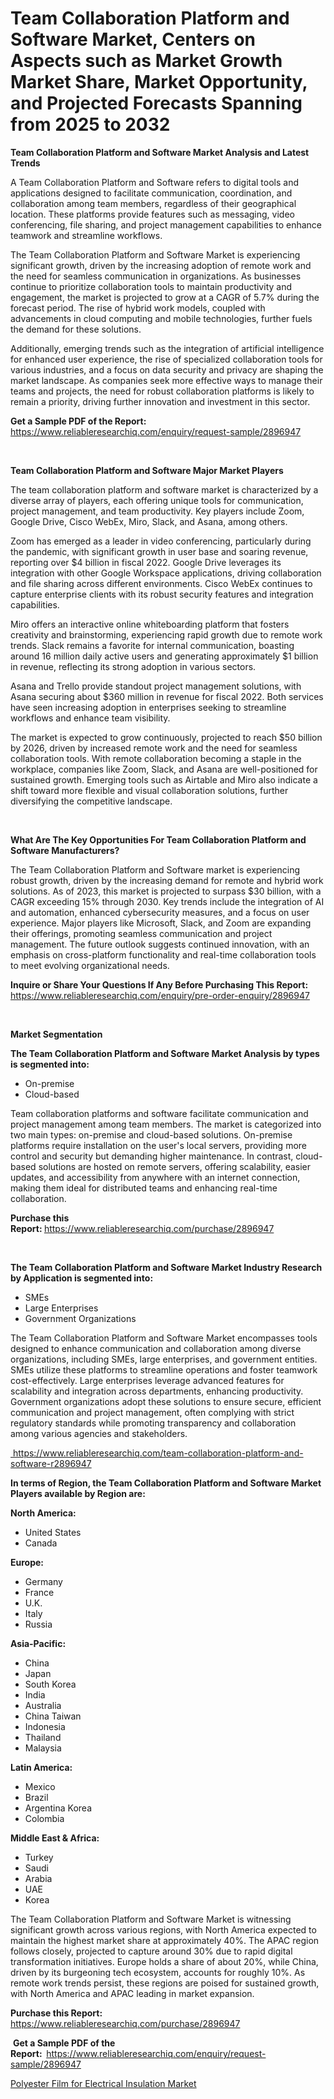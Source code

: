 <p><h1>Team Collaboration Platform and Software Market, Centers on Aspects such as Market Growth Market Share, Market Opportunity, and Projected Forecasts Spanning from 2025 to 2032</h1></p><p><strong>Team Collaboration Platform and Software Market Analysis and Latest Trends</strong></p>
<p><p>A Team Collaboration Platform and Software refers to digital tools and applications designed to facilitate communication, coordination, and collaboration among team members, regardless of their geographical location. These platforms provide features such as messaging, video conferencing, file sharing, and project management capabilities to enhance teamwork and streamline workflows.</p><p>The Team Collaboration Platform and Software Market is experiencing significant growth, driven by the increasing adoption of remote work and the need for seamless communication in organizations. As businesses continue to prioritize collaboration tools to maintain productivity and engagement, the market is projected to grow at a CAGR of 5.7% during the forecast period. The rise of hybrid work models, coupled with advancements in cloud computing and mobile technologies, further fuels the demand for these solutions.</p><p>Additionally, emerging trends such as the integration of artificial intelligence for enhanced user experience, the rise of specialized collaboration tools for various industries, and a focus on data security and privacy are shaping the market landscape. As companies seek more effective ways to manage their teams and projects, the need for robust collaboration platforms is likely to remain a priority, driving further innovation and investment in this sector.</p></p>
<p><strong>Get a Sample PDF of the Report:&nbsp;</strong> <a href="https://www.reliableresearchiq.com/enquiry/request-sample/2896947?utm_campaign=3282&utm_medium=2&utm_source=Github&utm_content=ia&utm_term=15032025&utm_id=team-collaboration-platform-and-software">https://www.reliableresearchiq.com/enquiry/request-sample/2896947</a></p>
<p>&nbsp;</p>
<p><strong>Team Collaboration Platform and Software Major Market Players</strong></p>
<p><p>The team collaboration platform and software market is characterized by a diverse array of players, each offering unique tools for communication, project management, and team productivity. Key players include Zoom, Google Drive, Cisco WebEx, Miro, Slack, and Asana, among others. </p><p>Zoom has emerged as a leader in video conferencing, particularly during the pandemic, with significant growth in user base and soaring revenue, reporting over $4 billion in fiscal 2022. Google Drive leverages its integration with other Google Workspace applications, driving collaboration and file sharing across different environments. Cisco WebEx continues to capture enterprise clients with its robust security features and integration capabilities.</p><p>Miro offers an interactive online whiteboarding platform that fosters creativity and brainstorming, experiencing rapid growth due to remote work trends. Slack remains a favorite for internal communication, boasting around 16 million daily active users and generating approximately $1 billion in revenue, reflecting its strong adoption in various sectors. </p><p>Asana and Trello provide standout project management solutions, with Asana securing about $360 million in revenue for fiscal 2022. Both services have seen increasing adoption in enterprises seeking to streamline workflows and enhance team visibility.</p><p>The market is expected to grow continuously, projected to reach $50 billion by 2026, driven by increased remote work and the need for seamless collaboration tools. With remote collaboration becoming a staple in the workplace, companies like Zoom, Slack, and Asana are well-positioned for sustained growth. Emerging tools such as Airtable and Miro also indicate a shift toward more flexible and visual collaboration solutions, further diversifying the competitive landscape.</p></p>
<p>&nbsp;</p>
<p><strong>What Are The Key Opportunities For Team Collaboration Platform and Software Manufacturers?</strong></p>
<p><p>The Team Collaboration Platform and Software market is experiencing robust growth, driven by the increasing demand for remote and hybrid work solutions. As of 2023, this market is projected to surpass $30 billion, with a CAGR exceeding 15% through 2030. Key trends include the integration of AI and automation, enhanced cybersecurity measures, and a focus on user experience. Major players like Microsoft, Slack, and Zoom are expanding their offerings, promoting seamless communication and project management. The future outlook suggests continued innovation, with an emphasis on cross-platform functionality and real-time collaboration tools to meet evolving organizational needs.</p></p>
<p><strong>Inquire or Share Your Questions If Any Before Purchasing This Report:</strong> <a href="https://www.reliableresearchiq.com/enquiry/pre-order-enquiry/2896947?utm_campaign=3282&utm_medium=2&utm_source=Github&utm_content=ia&utm_term=15032025&utm_id=team-collaboration-platform-and-software">https://www.reliableresearchiq.com/enquiry/pre-order-enquiry/2896947</a></p>
<p>&nbsp;</p>
<p><strong>Market Segmentation</strong></p>
<p><strong>The Team Collaboration Platform and Software Market Analysis by types is segmented into:</strong></p>
<p><ul><li>On-premise</li><li>Cloud-based</li></ul></p>
<p><p>Team collaboration platforms and software facilitate communication and project management among team members. The market is categorized into two main types: on-premise and cloud-based solutions. On-premise platforms require installation on the user's local servers, providing more control and security but demanding higher maintenance. In contrast, cloud-based solutions are hosted on remote servers, offering scalability, easier updates, and accessibility from anywhere with an internet connection, making them ideal for distributed teams and enhancing real-time collaboration.</p></p>
<p><strong>Purchase this Report:&nbsp;</strong><a href="https://www.reliableresearchiq.com/purchase/2896947?utm_campaign=3282&utm_medium=2&utm_source=Github&utm_content=ia&utm_term=15032025&utm_id=team-collaboration-platform-and-software">https://www.reliableresearchiq.com/purchase/2896947</a></p>
<p>&nbsp;</p>
<p><strong>The Team Collaboration Platform and Software Market Industry Research by Application is segmented into:</strong></p>
<p><ul><li>SMEs</li><li>Large Enterprises</li><li>Government Organizations</li></ul></p>
<p><p>The Team Collaboration Platform and Software Market encompasses tools designed to enhance communication and collaboration among diverse organizations, including SMEs, large enterprises, and government entities. SMEs utilize these platforms to streamline operations and foster teamwork cost-effectively. Large enterprises leverage advanced features for scalability and integration across departments, enhancing productivity. Government organizations adopt these solutions to ensure secure, efficient communication and project management, often complying with strict regulatory standards while promoting transparency and collaboration among various agencies and stakeholders.</p></p>
<p><a href="https://www.reliableresearchiq.com/team-collaboration-platform-and-software-r2896947?utm_campaign=3282&utm_medium=2&utm_source=Github&utm_content=ia&utm_term=15032025&utm_id=team-collaboration-platform-and-software">&nbsp;https://www.reliableresearchiq.com/team-collaboration-platform-and-software-r2896947</a></p>
<p><strong>In terms of Region, the Team Collaboration Platform and Software Market Players available by Region are:</strong></p>
<p>
    <p> <strong> North America: </strong>
        <ul>
            <li>United States</li>
            <li>Canada</li>
        </ul>
        </p> 
    <p> <strong> Europe: </strong>
        <ul>
            <li>Germany</li>
            <li>France</li>
            <li>U.K.</li>
            <li>Italy</li>
            <li>Russia</li>
        </ul>
        </p> 
    <p> <strong> Asia-Pacific: </strong>
        <ul>
            <li>China</li>
            <li>Japan</li>
            <li>South Korea</li>
            <li>India</li>
            <li>Australia</li>
            <li>China Taiwan</li>
            <li>Indonesia</li>
            <li>Thailand</li>
            <li>Malaysia</li>
        </ul>
        </p> 
    <p> <strong> Latin America: </strong>
        <ul>
            <li>Mexico</li>
            <li>Brazil</li>
            <li>Argentina Korea</li>
            <li>Colombia</li>
        </ul>
        </p> 
    <p> <strong> Middle East & Africa: </strong>
        <ul>
            <li>Turkey</li>
            <li>Saudi</li>
            <li>Arabia</li>
            <li>UAE</li>
            <li>Korea</li>
        </ul>
    </p>
    </p>
<p><p>The Team Collaboration Platform and Software Market is witnessing significant growth across various regions, with North America expected to maintain the highest market share at approximately 40%. The APAC region follows closely, projected to capture around 30% due to rapid digital transformation initiatives. Europe holds a share of about 20%, while China, driven by its burgeoning tech ecosystem, accounts for roughly 10%. As remote work trends persist, these regions are poised for sustained growth, with North America and APAC leading in market expansion.</p></p>
<p><strong>Purchase this Report: </strong><a href="https://www.reliableresearchiq.com/purchase/2896947?utm_campaign=3282&utm_medium=2&utm_source=Github&utm_content=ia&utm_term=15032025&utm_id=team-collaboration-platform-and-software">https://www.reliableresearchiq.com/purchase/2896947</a></p>
<p>&nbsp;<strong>Get a Sample PDF of the Report:&nbsp;&nbsp;</strong><a href="https://www.reliableresearchiq.com/enquiry/request-sample/2896947?utm_campaign=3282&utm_medium=2&utm_source=Github&utm_content=ia&utm_term=15032025&utm_id=team-collaboration-platform-and-software">https://www.reliableresearchiq.com/enquiry/request-sample/2896947</a></p>
<p><strong></strong></p>
<p><p><a href="https://github.com/vassihucz/Market-Research-Report-List-1/blob/main/polyester-film-for-electrical-insulation-market.md?utm_campaign=3282&utm_medium=2&utm_source=Github&utm_content=ia&utm_term=15032025&utm_id=team-collaboration-platform-and-software">Polyester Film for Electrical Insulation Market</a></p></p>